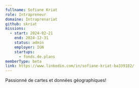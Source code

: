 ```yaml
---
fullname: Sofiane Kriat
role: Intrapreneur
domaine: Intraprenariat
github: skriat
missions:
  - start: 2024-02-21
    end: 2024-12-31
    status: admin
    employer: IGN
    startups:
      - fonds.de.plans
memberType: beta
link: https://www.linkedin.com/in/sofiane-kriat-ba339182/
---
```

Passionné de cartes et données géographiques!